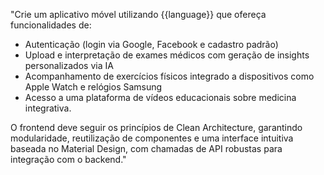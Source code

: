 "Crie um aplicativo móvel utilizando {{language}} que ofereça funcionalidades de: 

- Autenticação (login via Google, Facebook e cadastro padrão)
- Upload e interpretação de exames médicos com geração de insights personalizados via IA
- Acompanhamento de exercícios físicos integrado a dispositivos como Apple Watch e relógios Samsung
- Acesso a uma plataforma de vídeos educacionais sobre medicina integrativa. 

O frontend deve seguir os princípios de Clean Architecture, garantindo modularidade, reutilização de componentes e uma interface intuitiva baseada no Material Design, com chamadas de API robustas para integração com o backend."